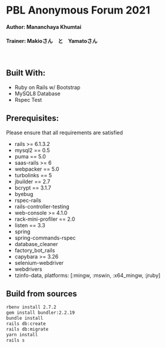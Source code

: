 # PBL Anonymous Forum 2021
#### Author: Mananchaya Khumtai
#### Trainer: Makioさん　と　Yamatoさん

<br />

## Built With:

- Ruby on Rails w/ Bootstrap
- MySQL8 Database
- Rspec Test

## Prerequisites:
Please ensure that all requirements are satisfied  <br>
- rails >= 6.1.3.2
- mysql2 == 0.5
- puma == 5.0
- saas-rails >= 6
- webpacker == 5.0
- turbolinks == 5
- jbuilder == 2.7
- bcrypt == 3.1.7
- byebug
- rspec-rails
- rails-controller-testing
- web-console >= 4.1.0
- rack-mini-profiler == 2.0
- listen == 3.3
- spring
- spring-commands-rspec
- database_cleaner
- factory_bot_rails
- capybara >= 3.26
- selenium-webdriver
- webdrivers
- tzinfo-data, platforms: [:mingw, :mswin, :x64_mingw, :jruby]

## Build from sources
```bash
rbenv install 2.7.2
gem install bundler:2.2.19
bundle install
rails db:create
rails db:migrate
yarn install
rails s
```


